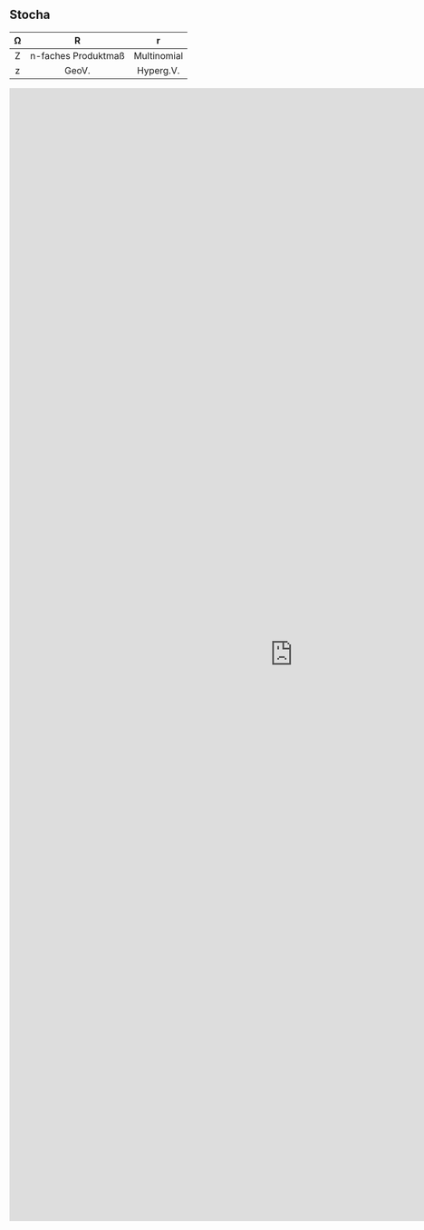 ## Stocha

|Ω| R | r |
|:---:|:---:|:---:|
|Z|n-faches Produktmaß|Multinomial|
|z|GeoV.|Hyperg.V.|

<embed src="https://bwuah.github.io/Stochastik_Rev.pdf" style="width:1000px;height:2000px" type='application/pdf'>

<!--[img](file3.PNG)-->
